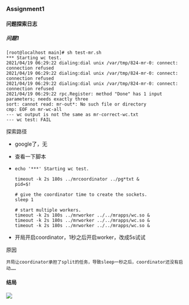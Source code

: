 ### Assignment1

#### 问题探索日志

##### 问题1

```shell
[root@localhost main]# sh test-mr.sh
*** Starting wc test.
2021/04/19 06:29:22 dialing:dial unix /var/tmp/824-mr-0: connect: connection refused
2021/04/19 06:29:22 dialing:dial unix /var/tmp/824-mr-0: connect: connection refused
2021/04/19 06:29:22 dialing:dial unix /var/tmp/824-mr-0: connect: connection refused
2021/04/19 06:29:22 rpc.Register: method "Done" has 1 input parameters; needs exactly three
sort: cannot read: mr-out*: No such file or directory
cmp: EOF on mr-wc-all
--- wc output is not the same as mr-correct-wc.txt
--- wc test: FAIL
```

探索路径

+ google了，无

+ 查看一下脚本

+ ```shell
  echo '***' Starting wc test.
  
  timeout -k 2s 180s ../mrcoordinator ../pg*txt &
  pid=$!
  
  # give the coordinator time to create the sockets.
  sleep 1
  
  # start multiple workers.
  timeout -k 2s 180s ../mrworker ../../mrapps/wc.so &
  timeout -k 2s 180s ../mrworker ../../mrapps/wc.so &
  timeout -k 2s 180s ../mrworker ../../mrapps/wc.so &
  
  ```

+ 开局开启coordinator，1秒之后开启worker，改成5s试试

原因

`开局让coordinator承担了split的任务，导致sleep一秒之后，coordinator还没有启动……`

#### 结局

![](https://gitee.com/agaogao/photobed/raw/master/img/20210419215923.png)